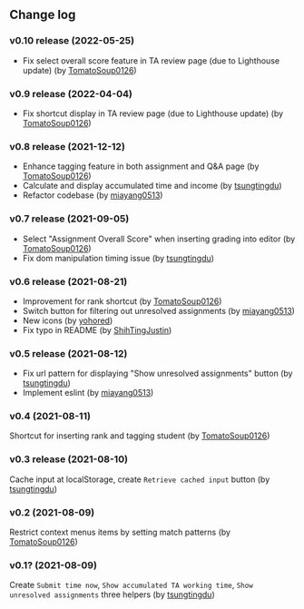 ## Change log

### v0.10 release (2022-05-25)

- Fix select overall score feature in TA review page (due to Lighthouse update) (by [TomatoSoup0126](https://github.com/TomatoSoup0126))

### v0.9 release (2022-04-04)

- Fix shortcut display in TA review page (due to Lighthouse update) (by [TomatoSoup0126](https://github.com/TomatoSoup0126))

### v0.8 release (2021-12-12)

- Enhance tagging feature in both assignment and Q&A page (by [TomatoSoup0126](https://github.com/TomatoSoup0126))
- Calculate and display accumulated time and income (by [tsungtingdu](https://github.com/tsungtingdu))
- Refactor codebase (by [miayang0513](https://github.com/miayang0513))

### v0.7 release (2021-09-05)

- Select "Assignment Overall Score" when inserting grading into editor (by [TomatoSoup0126](https://github.com/TomatoSoup0126))
- Fix dom manipulation timing issue (by [tsungtingdu](https://github.com/tsungtingdu))

### v0.6 release (2021-08-21)

- Improvement for rank shortcut (by [TomatoSoup0126](https://github.com/TomatoSoup0126))
- Switch button for filtering out unresolved assignments (by [miayang0513](https://github.com/miayang0513))
- New icons (by [yohored](https://github.com/yohored))
- Fix typo in README (by [ShihTingJustin](https://github.com/ShihTingJustin))

### v0.5 release (2021-08-12)

- Fix url pattern for displaying "Show unresolved assignments" button (by [tsungtingdu](https://github.com/tsungtingdu))
- Implement eslint (by [miayang0513](https://github.com/miayang0513))

### v0.4 (2021-08-11)

Shortcut for inserting rank and tagging student (by [TomatoSoup0126](https://github.com/TomatoSoup0126))

### v0.3 release (2021-08-10)

Cache input at localStorage, create `Retrieve cached input` button (by [tsungtingdu](https://github.com/tsungtingdu))

### v0.2 (2021-08-09)

Restrict context menus items by setting match patterns (by [TomatoSoup0126](https://github.com/TomatoSoup0126))

### v0.1? (2021-08-09)

Create `Submit time now`, `Show accumulated TA working time`, `Show unresolved assignments` three helpers (by [tsungtingdu](https://github.com/tsungtingdu))
